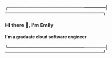 ╭———————————————————————|———————————————————————╮
### Hi there 👋, I'm Emily
#### I'm a graduate cloud software engineer
╰———————————————————————|———————————————————————╯
